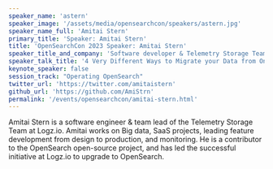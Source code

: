 ```yaml
---
speaker_name: 'astern'
speaker_image: '/assets/media/opensearchcon/speakers/astern.jpg'
speaker_name_full: 'Amitai Stern'
primary_title: 'Speaker: Amitai Stern'
title: 'OpenSearchCon 2023 Speaker: Amitai Stern'
speaker_title_and_company: 'Software developer & Telemetry Storage Team Lead at Logz.io'
speaker_talk_title: '4 Very Different Ways to Migrate your Data from One Cluster to Another'
keynote_speaker: false
session_track: "Operating OpenSearch"
twitter_url: 'https://twitter.com/amitaistern'
github_url: 'https://github.com/AmiStrn'
permalink: '/events/opensearchcon/amitai-stern.html'
---
```


Amitai Stern is a software engineer & team lead of the Telemetry Storage Team at Logz.io. Amitai works on Big data, SaaS projects, leading feature development from design to production, and monitoring. He is a contributor to the OpenSearch open-source project, and has led the successful initiative at Logz.io to upgrade to OpenSearch.

